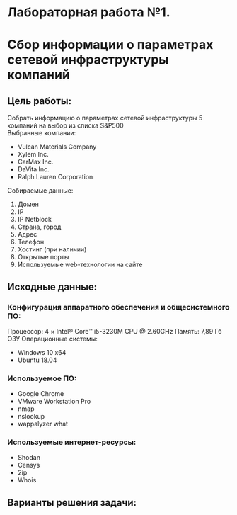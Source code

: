 # Лабораторная работа №1. 
# Сбор информации о параметрах сетевой инфраструктуры компаний
## Цель работы:
Собрать информацию о параметрах сетевой инфраструктуры 5 компаний на выбор из списка S&P500  
Выбранные компании:
+ Vulcan Materials Company
+ Xylem Inc.
+ CarMax Inc.
+ DaVita Inc.
+ Ralph Lauren Corporation  

Собираемые данные:
1. Домен
2. IP
3. IP Netblock
3. Страна, город
4. Адрес
5. Телефон
6. Хостинг (при наличии)
7. Открытые порты
8. Используемые web-технологии на сайте

## Исходные данные:
### Конфигурация аппаратного обеспечения и общесистемного ПО: 
Процессор: 4 × Intel® Core™ i5-3230M CPU @ 2.60GHz
Память: 7,89 Гб ОЗУ
Операционные системы:  
+ Windows 10 x64
+ Ubuntu 18.04  
### Используемое ПО:  
+ Google Chrome
+ VMware Workstation Pro
+ nmap
+ nslookup
+ wappalyzer what  
### Используемые интернет-ресурсы: 
+ Shodan
+ Censys
+ 2ip
+ Whois

## Варианты решения задачи:  
